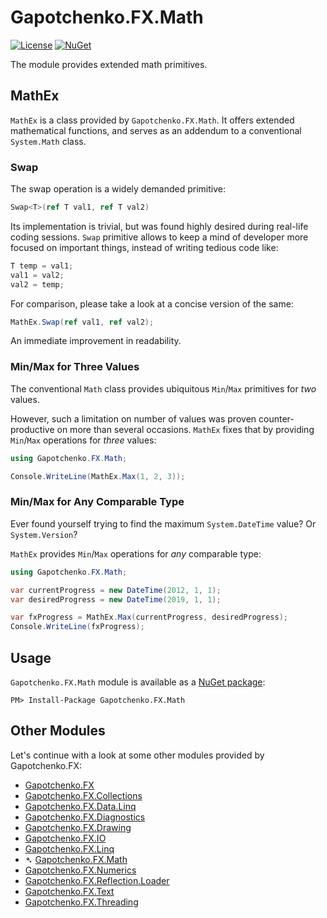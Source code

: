 ﻿# Gapotchenko.FX.Math

[![License](https://img.shields.io/badge/license-MIT-green.svg)](../../LICENSE)
[![NuGet](https://img.shields.io/nuget/v/Gapotchenko.FX.Math.svg)](https://www.nuget.org/packages/Gapotchenko.FX.Math)

The module provides extended math primitives.

## MathEx

`MathEx` is a class provided by `Gapotchenko.FX.Math`.
It offers extended mathematical functions,
and serves as an addendum to a conventional `System.Math` class.

### Swap

The swap operation is a widely demanded primitive:

``` csharp
Swap<T>(ref T val1, ref T val2)
```

Its implementation is trivial, but was found highly desired during real-life coding sessions.
`Swap` primitive allows to keep a mind of developer more focused on important things,
instead of writing tedious code like:

``` csharp
T temp = val1;
val1 = val2;
val2 = temp;
```

For comparison, please take a look at a concise version of the same:

``` csharp
MathEx.Swap(ref val1, ref val2);
```

An immediate improvement in readability.

### Min/Max for Three Values

The conventional `Math` class provides ubiquitous `Min`/`Max` primitives for _two_ values.

However, such a limitation on number of values was proven counter-productive on more than several occasions.
`MathEx` fixes that by providing `Min`/`Max` operations for _three_ values:

``` csharp
using Gapotchenko.FX.Math;

Console.WriteLine(MathEx.Max(1, 2, 3));
```

### Min/Max for Any Comparable Type

Ever found yourself trying to find the maximum `System.DateTime` value? Or `System.Version`?

`MathEx` provides `Min`/`Max` operations for _any_ comparable type:

``` csharp
using Gapotchenko.FX.Math;

var currentProgress = new DateTime(2012, 1, 1);
var desiredProgress = new DateTime(2019, 1, 1);

var fxProgress = MathEx.Max(currentProgress, desiredProgress);
Console.WriteLine(fxProgress);
```

## Usage

`Gapotchenko.FX.Math` module is available as a [NuGet package](https://nuget.org/packages/Gapotchenko.FX.Math):

```
PM> Install-Package Gapotchenko.FX.Math
```

## Other Modules

Let's continue with a look at some other modules provided by Gapotchenko.FX:

- [Gapotchenko.FX](../Gapotchenko.FX)
- [Gapotchenko.FX.Collections](../Gapotchenko.FX.Collections)
- [Gapotchenko.FX.Data.Linq](../Gapotchenko.FX.Data.Linq)
- [Gapotchenko.FX.Diagnostics](../Gapotchenko.FX.Diagnostics.CommandLine)
- [Gapotchenko.FX.Drawing](../Gapotchenko.FX.Drawing)
- [Gapotchenko.FX.IO](../Gapotchenko.FX.IO)
- [Gapotchenko.FX.Linq](../Gapotchenko.FX.Linq)
- &#x27B4; [Gapotchenko.FX.Math](../Gapotchenko.FX.Math)
- [Gapotchenko.FX.Numerics](../Gapotchenko.FX.Numerics)
- [Gapotchenko.FX.Reflection.Loader](../Gapotchenko.FX.Reflection.Loader)
- [Gapotchenko.FX.Text](../Gapotchenko.FX.Text)
- [Gapotchenko.FX.Threading](../Gapotchenko.FX.Threading)
